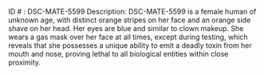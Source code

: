 ID # : DSC-MATE-5599
Description: DSC-MATE-5599 is a female human of unknown age, with distinct orange stripes on her face and an orange side shave on her head. Her eyes are blue and similar to clown makeup. She wears a gas mask over her face at all times, except during testing, which reveals that she possesses a unique ability to emit a deadly toxin from her mouth and nose, proving lethal to all biological entities within close proximity.